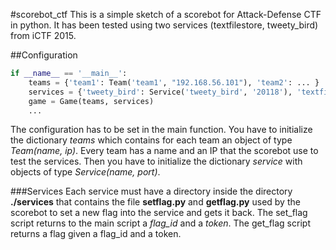 #scorebot_ctf
This is a simple sketch of a scorebot for Attack-Defense CTF in python.
It has been tested using two services (textfilestore, tweety_bird) from iCTF 2015.

##Configuration
```python
if __name__ == '__main__':
	teams = {'team1': Team('team1', "192.168.56.101"), 'team2': ... }
	services = {'tweety_bird': Service('tweety_bird', '20118'), 'textfilestore': Service('textfilestore', '20093')}
	game = Game(teams, services)
	...
```
The configuration has to be set in the main function.
You have to initialize the dictionary *teams* which contains for each team an object of type *Team(name, ip)*.
Every team has a name and an IP that the scorebot use to test the services.
Then you have to initialize the dictionary *service* with objects of type *Service(name, port)*.

###Services
Each service must have a directory inside the directory **./services** that contains the file **setflag.py** and **getflag.py** used by the scorebot to set a new flag into the service and gets it back. The set_flag script returns to the main script a *flag_id* and a *token*. The get_flag script returns a flag given a flag_id and a token.

